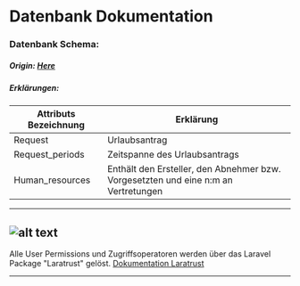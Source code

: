 # Datenbank Dokumentation



### Datenbank Schema:
##### Origin: [Here](https://dbdesigner.page.link/iNfanE1b3qAowZmMA)

##### Erklärungen:
| Attributs Bezeichnung  | Erklärung
| ------------- |-------------| 
| Request     | Urlaubsantrag| 
| Request_periods     | Zeitspanne des Urlaubsantrags      |   
| Human_resources | Enthält den Ersteller, den Abnehmer bzw. Vorgesetzten und eine n:m an Vertretungen      |   
---
![alt text](https://github.com/mxmueller/ulla-foundation/blob/main/docs/database/db-schema/ulla-db-schema-mark3.png)
---
Alle User Permissions und Zugriffsoperatoren werden über das Laravel Package "Laratrust" gelöst.
[Dokumentation Laratrust](https://laratrust.santigarcor.me/docs/6.x/)

---
